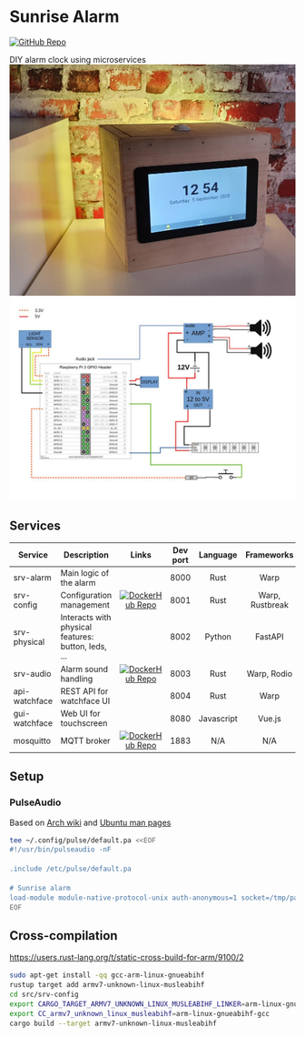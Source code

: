 # Sunrise Alarm
[![GitHub Repo](https://img.shields.io/badge/GitHub-repo-brightgreen?logo=github)](https://github.com/JenswBE/sunrise-alarm)

DIY alarm clock using microservices
![Result](schematics/result.jpg)
![Scheme](schematics/scheme.jpg)

## Services
| Service       | Description                                         | Links                                                                                                                                        | Dev port | Language   | Frameworks      |
|---------------|-----------------------------------------------------|:--------------------------------------------------------------------------------------------------------------------------------------------:|:--------:|:----------:|:---------------:|
| srv-alarm     | Main logic of the alarm                             |                                                                                                                                              | 8000     | Rust       | Warp            |
| srv-config    | Configuration management                            | [![DockerHub Repo](https://img.shields.io/badge/DockerHub-repo-blue?logo=docker)](https://hub.docker.com/r/jenswbe/sunrise-alarm-srv-config) | 8001     | Rust       | Warp, Rustbreak |
| srv-physical  | Interacts with physical features: button, leds, ... |                                                                                                                                              | 8002     | Python     | FastAPI         |
| srv-audio     | Alarm sound handling                                | [![DockerHub Repo](https://img.shields.io/badge/DockerHub-repo-blue?logo=docker)](https://hub.docker.com/r/jenswbe/sunrise-alarm-srv-audio)  | 8003     | Rust       | Warp, Rodio     |
| api-watchface | REST API for watchface UI                           |                                                                                                                                              | 8004     | Rust       | Warp            |
| gui-watchface | Web UI for touchscreen                              |                                                                                                                                              | 8080     | Javascript | Vue.js          |
| mosquitto     | MQTT broker                                         | [![DockerHub Repo](https://img.shields.io/badge/DockerHub-repo-blue?logo=docker)](https://hub.docker.com/_/eclipse-mosquitto)                | 1883     | N/A        | N/A             |

## Setup

### PulseAudio
Based on [Arch wiki](https://wiki.archlinux.org/index.php/PulseAudio/Examples#Allowing_multiple_users_to_use_PulseAudio_at_the_same_time)
and [Ubuntu man pages](http://manpages.ubuntu.com/manpages/xenial/man5/default.pa.5.html)
```bash
tee ~/.config/pulse/default.pa <<EOF
#!/usr/bin/pulseaudio -nF

.include /etc/pulse/default.pa

# Sunrise alarm
load-module module-native-protocol-unix auth-anonymous=1 socket=/tmp/pa-sunrise-alarm.socket
EOF
```

## Cross-compilation
https://users.rust-lang.org/t/static-cross-build-for-arm/9100/2

```bash
sudo apt-get install -qq gcc-arm-linux-gnueabihf
rustup target add armv7-unknown-linux-musleabihf
cd src/srv-config
export CARGO_TARGET_ARMV7_UNKNOWN_LINUX_MUSLEABIHF_LINKER=arm-linux-gnueabihf-gcc
export CC_armv7_unknown_linux_musleabihf=arm-linux-gnueabihf-gcc
cargo build --target armv7-unknown-linux-musleabihf
```